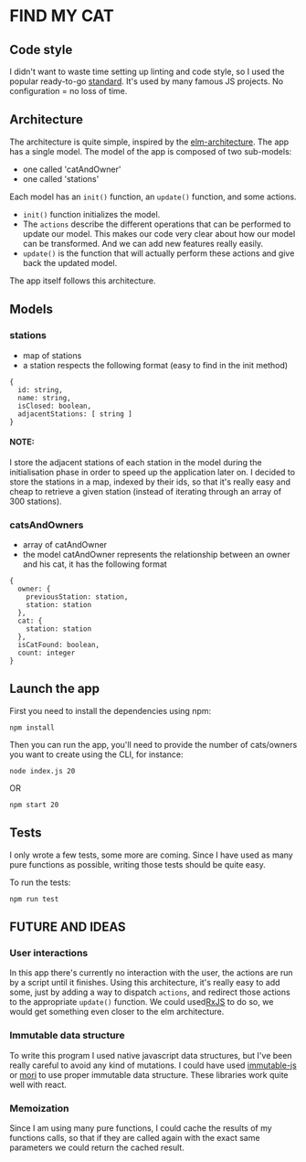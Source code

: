 # FIND MY CAT

## Code style
I didn't want to waste time setting up linting and code style, so I used the popular ready-to-go [standard](https://github.com/feross/standard). It's used by many famous JS projects. No configuration = no loss of time.

## Architecture
The architecture is quite simple, inspired by the [elm-architecture](https://github.com/evancz/elm-architecture-tutorial).
The app has a single model. The model of the app is composed of two sub-models:
- one called 'catAndOwner'
- one called 'stations'

Each model has an ```init()``` function, an ```update()``` function, and some actions.
- ```init()``` function initializes the model.
- The ```actions``` describe the different operations that can be performed to update our model.
This makes our code very clear about how our model can be transformed. And we can add new features really easily.
- ```update()``` is the function that will actually perform these actions and give back the updated model.

The app itself follows this architecture.

## Models

### stations
- map of stations
- a station respects the following format (easy to find in the init method)
```
{
  id: string,
  name: string,
  isClosed: boolean,
  adjacentStations: [ string ]
}
```
#### NOTE:
I store the adjacent stations of each station in the model during the initialisation phase in order to speed up the application later on.
I decided to store the stations in a map, indexed by their ids, so that it's really easy and cheap to retrieve a given station (instead of iterating through an array of 300 stations).

### catsAndOwners
- array of catAndOwner
- the model catAndOwner represents the relationship between an owner and his cat, it has the following format
```
{
  owner: {
    previousStation: station,
    station: station
  },
  cat: {
    station: station
  },
  isCatFound: boolean,
  count: integer
}
  ```

## Launch the app

First you need to install the dependencies using npm:

```npm install```

Then you can run the app, you'll need to provide the number of cats/owners you want to create using the CLI, for instance:

```node index.js 20```

OR

```npm start 20```

## Tests

I only wrote a few tests, some more are coming. Since I have used as many pure functions as possible, writing those tests should be quite easy.

To run the tests:

```npm run test```

## FUTURE AND IDEAS

### User interactions
In this app there's currently no interaction with the user, the actions are run by a script until it finishes.
Using this architecture, it's really easy to add some, just by adding a way to dispatch ```actions```,
and redirect those actions to the appropriate ```update()``` function.
We could used[RxJS](https://github.com/Reactive-Extensions/RxJS) to do so, we would get something even closer to the elm architecture.

### Immutable data structure
To write this program I used native javascript data structures, but I've been really careful to avoid any kind of mutations. I could have used [immutable-js](https://facebook.github.io/immutable-js/) or [mori](https://github.com/swannodette/mori) to use proper immutable data structure.
These libraries work quite well with react.

### Memoization
Since I am using many pure functions, I could cache the results of my functions calls,
so that if they are called again with the exact same parameters we could return the cached result.

